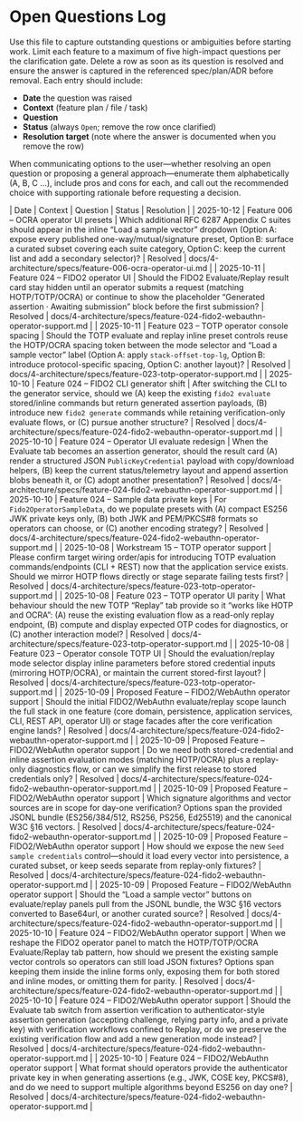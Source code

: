 # Open Questions Log

Use this file to capture outstanding questions or ambiguities before starting work. Limit each feature to a maximum of five high-impact questions per the clarification gate. Delete a row as soon as its question is resolved and ensure the answer is captured in the referenced spec/plan/ADR before removal. Each entry should include:

- **Date** the question was raised
- **Context** (feature plan / file / task)
- **Question**
- **Status** (always `Open`; remove the row once clarified)
- **Resolution target** (note where the answer is documented when you remove the row)

When communicating options to the user—whether resolving an open question or proposing a general approach—enumerate them alphabetically (A, B, C …), include pros and cons for each, and call out the recommended choice with supporting rationale before requesting a decision.

| Date | Context | Question | Status | Resolution |
| 2025-10-12 | Feature 006 – OCRA operator UI presets | Which additional RFC 6287 Appendix C suites should appear in the inline “Load a sample vector” dropdown (Option A: expose every published one-way/mutual/signature preset, Option B: surface a curated subset covering each suite category, Option C: keep the current list and add a secondary selector)? | Resolved | docs/4-architecture/specs/feature-006-ocra-operator-ui.md |
| 2025-10-11 | Feature 024 – FIDO2 operator UI | Should the FIDO2 Evaluate/Replay result card stay hidden until an operator submits a request (matching HOTP/TOTP/OCRA) or continue to show the placeholder “Generated assertion · Awaiting submission” block before the first submission? | Resolved | docs/4-architecture/specs/feature-024-fido2-webauthn-operator-support.md |
| 2025-10-11 | Feature 023 – TOTP operator console spacing | Should the TOTP evaluate and replay inline preset controls reuse the HOTP/OCRA spacing token between the mode selector and “Load a sample vector” label (Option A: apply `stack-offset-top-lg`, Option B: introduce protocol-specific spacing, Option C: another layout)? | Resolved | docs/4-architecture/specs/feature-023-totp-operator-support.md |
| 2025-10-10 | Feature 024 – FIDO2 CLI generator shift | After switching the CLI to the generator service, should we (A) keep the existing `fido2 evaluate` stored/inline commands but return generated assertion payloads, (B) introduce new `fido2 generate` commands while retaining verification-only evaluate flows, or (C) pursue another structure? | Resolved | docs/4-architecture/specs/feature-024-fido2-webauthn-operator-support.md |
| 2025-10-10 | Feature 024 – Operator UI evaluate redesign | When the Evaluate tab becomes an assertion generator, should the result card (A) render a structured JSON `PublicKeyCredential` payload with copy/download helpers, (B) keep the current status/telemetry layout and append assertion blobs beneath it, or (C) adopt another presentation? | Resolved | docs/4-architecture/specs/feature-024-fido2-webauthn-operator-support.md |
| 2025-10-10 | Feature 024 – Sample data private keys | For `Fido2OperatorSampleData`, do we populate presets with (A) compact ES256 JWK private keys only, (B) both JWK and PEM/PKCS#8 formats so operators can choose, or (C) another encoding strategy? | Resolved | docs/4-architecture/specs/feature-024-fido2-webauthn-operator-support.md |
| 2025-10-08 | Workstream 15 – TOTP operator support | Please confirm target wiring order/apis for introducing TOTP evaluation commands/endpoints (CLI + REST) now that the application service exists. Should we mirror HOTP flows directly or stage separate failing tests first? | Resolved | docs/4-architecture/specs/feature-023-totp-operator-support.md |
| 2025-10-08 | Feature 023 – TOTP operator UI parity | What behaviour should the new TOTP “Replay” tab provide so it “works like HOTP and OCRA”: (A) reuse the existing evaluation flow as a read-only replay endpoint, (B) compute and display expected OTP codes for diagnostics, or (C) another interaction model? | Resolved | docs/4-architecture/specs/feature-023-totp-operator-support.md |
| 2025-10-08 | Feature 023 – Operator console TOTP UI | Should the evaluation/replay mode selector display inline parameters before stored credential inputs (mirroring HOTP/OCRA), or maintain the current stored-first layout? | Resolved | docs/4-architecture/specs/feature-023-totp-operator-support.md |
| 2025-10-09 | Proposed Feature – FIDO2/WebAuthn operator support | Should the initial FIDO2/WebAuthn evaluate/replay scope launch the full stack in one feature (core domain, persistence, application services, CLI, REST API, operator UI) or stage facades after the core verification engine lands? | Resolved | docs/4-architecture/specs/feature-024-fido2-webauthn-operator-support.md |
| 2025-10-09 | Proposed Feature – FIDO2/WebAuthn operator support | Do we need both stored-credential and inline assertion evaluation modes (matching HOTP/OCRA) plus a replay-only diagnostics flow, or can we simplify the first release to stored credentials only? | Resolved | docs/4-architecture/specs/feature-024-fido2-webauthn-operator-support.md |
| 2025-10-09 | Proposed Feature – FIDO2/WebAuthn operator support | Which signature algorithms and vector sources are in scope for day-one verification? Options span the provided JSONL bundle (ES256/384/512, RS256, PS256, Ed25519) and the canonical W3C §16 vectors. | Resolved | docs/4-architecture/specs/feature-024-fido2-webauthn-operator-support.md |
| 2025-10-09 | Proposed Feature – FIDO2/WebAuthn operator support | How should we expose the new `Seed sample credentials` control—should it load every vector into persistence, a curated subset, or keep seeds separate from replay-only fixtures? | Resolved | docs/4-architecture/specs/feature-024-fido2-webauthn-operator-support.md |
| 2025-10-09 | Proposed Feature – FIDO2/WebAuthn operator support | Should the “Load a sample vector” buttons on evaluate/replay panels pull from the JSONL bundle, the W3C §16 vectors converted to Base64url, or another curated source? | Resolved | docs/4-architecture/specs/feature-024-fido2-webauthn-operator-support.md |
| 2025-10-10 | Feature 024 – FIDO2/WebAuthn operator support | When we reshape the FIDO2 operator panel to match the HOTP/TOTP/OCRA Evaluate/Replay tab pattern, how should we present the existing sample vector controls so operators can still load JSON fixtures? Options span keeping them inside the inline forms only, exposing them for both stored and inline modes, or omitting them for parity. | Resolved | docs/4-architecture/specs/feature-024-fido2-webauthn-operator-support.md |
| 2025-10-10 | Feature 024 – FIDO2/WebAuthn operator support | Should the Evaluate tab switch from assertion verification to authenticator-style assertion generation (accepting challenge, relying party info, and a private key) with verification workflows confined to Replay, or do we preserve the existing verification flow and add a new generation mode instead? | Resolved | docs/4-architecture/specs/feature-024-fido2-webauthn-operator-support.md |
| 2025-10-10 | Feature 024 – FIDO2/WebAuthn operator support | What format should operators provide the authenticator private key in when generating assertions (e.g., JWK, COSE key, PKCS#8), and do we need to support multiple algorithms beyond ES256 on day one? | Resolved | docs/4-architecture/specs/feature-024-fido2-webauthn-operator-support.md |
